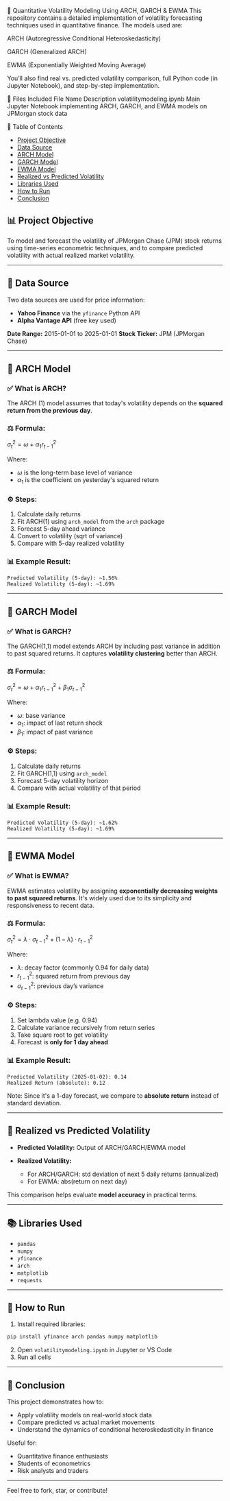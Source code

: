 
🧠 Quantitative Volatility Modeling Using ARCH, GARCH & EWMA
This repository contains a detailed implementation of volatility forecasting techniques used in quantitative finance. The models used are:

ARCH (Autoregressive Conditional Heteroskedasticity)

GARCH (Generalized ARCH)

EWMA (Exponentially Weighted Moving Average)

You’ll also find real vs. predicted volatility comparison, full Python code (in Jupyter Notebook), and step-by-step implementation.

📁 Files Included
File Name	Description
volatilitymodeling.ipynb	Main Jupyter Notebook implementing ARCH, GARCH, and EWMA models on JPMorgan stock data

📌 Table of Contents

- [Project Objective](#-project-objective)
- [Data Source](#-data-source)
- [ARCH Model](#-arch-model)
- [GARCH Model](#-garch-model)
- [EWMA Model](#-ewma-model)
- [Realized vs Predicted Volatility](#-realized-vs-predicted-volatility)
- [Libraries Used](#-libraries-used)
- [How to Run](#-how-to-run)
- [Conclusion](#-conclusion)

## 📊 Project Objective

To model and forecast the volatility of JPMorgan Chase (JPM) stock returns using time-series econometric techniques, and to compare predicted volatility with actual realized market volatility.

---

## 🔹 Data Source

Two data sources are used for price information:

* **Yahoo Finance** via the `yfinance` Python API
* **Alpha Vantage API** (free key used)

**Date Range:** 2015-01-01 to 2025-01-01
**Stock Ticker:** JPM (JPMorgan Chase)

---

## 🔄 ARCH Model

### ✅ What is ARCH?

The ARCH (1) model assumes that today's volatility depends on the **squared return from the previous day**.

### ⚖️ Formula:

$\sigma^2_t = \omega + \alpha_1 r_{t-1}^2$

Where:

* $\omega$ is the long-term base level of variance
* $\alpha_1$ is the coefficient on yesterday's squared return

### ⚙️ Steps:

1. Calculate daily returns
2. Fit ARCH(1) using `arch_model` from the `arch` package
3. Forecast 5-day ahead variance
4. Convert to volatility (sqrt of variance)
5. Compare with 5-day realized volatility

### 📊 Example Result:

```
Predicted Volatility (5-day): ~1.56%
Realized Volatility (5-day): ~1.69%
```

---

## 🔄 GARCH Model

### ✅ What is GARCH?

The GARCH(1,1) model extends ARCH by including past variance in addition to past squared returns. It captures **volatility clustering** better than ARCH.

### ⚖️ Formula:

$\sigma^2_t = \omega + \alpha_1 r_{t-1}^2 + \beta_1 \sigma^2_{t-1}$

Where:

* $\omega$: base variance
* $\alpha_1$: impact of last return shock
* $\beta_1$: impact of past variance

### ⚙️ Steps:

1. Calculate daily returns
2. Fit GARCH(1,1) using `arch_model`
3. Forecast 5-day volatility horizon
4. Compare with actual volatility of that period

### 📊 Example Result:

```
Predicted Volatility (5-day): ~1.62%
Realized Volatility (5-day): ~1.69%
```

---

## 🔄 EWMA Model

### ✅ What is EWMA?

EWMA estimates volatility by assigning **exponentially decreasing weights to past squared returns**. It's widely used due to its simplicity and responsiveness to recent data.

### ⚖️ Formula:

$\sigma^2_t = \lambda \cdot \sigma^2_{t-1} + (1 - \lambda) \cdot r^2_{t-1}$

Where:

* $\lambda$: decay factor (commonly 0.94 for daily data)
* $r^2_{t-1}$: squared return from previous day
* $\sigma^2_{t-1}$: previous day’s variance

### ⚙️ Steps:

1. Set lambda value (e.g. 0.94)
2. Calculate variance recursively from return series
3. Take square root to get volatility
4. Forecast is **only for 1 day ahead**

### 📊 Example Result:

```
Predicted Volatility (2025-01-02): 0.14
Realized Return (absolute): 0.12
```

Note: Since it's a 1-day forecast, we compare to **absolute return** instead of standard deviation.

---

## 👀 Realized vs Predicted Volatility

* **Predicted Volatility:** Output of ARCH/GARCH/EWMA model
* **Realized Volatility:**

  * For ARCH/GARCH: std deviation of next 5 daily returns (annualized)
  * For EWMA: abs(return on next day)

This comparison helps evaluate **model accuracy** in practical terms.

---

## 📚 Libraries Used

* `pandas`
* `numpy`
* `yfinance`
* `arch`
* `matplotlib`
* `requests`

---

## 🔧 How to Run

1. Install required libraries:

```bash
pip install yfinance arch pandas numpy matplotlib
```

2. Open `volatilitymodeling.ipynb` in Jupyter or VS Code
3. Run all cells

---

## 🚀 Conclusion

This project demonstrates how to:

* Apply volatility models on real-world stock data
* Compare predicted vs actual market movements
* Understand the dynamics of conditional heteroskedasticity in finance

Useful for:

* Quantitative finance enthusiasts
* Students of econometrics
* Risk analysts and traders

---

Feel free to fork, star, or contribute!



